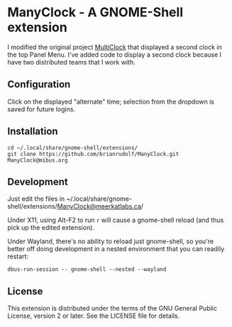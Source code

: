 # ManyClock - A GNOME-Shell extension

I modified the original project [MultiClock](https://github.com/mibus/MultiClock) that displayed a second clock in the top Panel Menu. I've added code to display a second clock because I have two distributed teams that I work with. 

## Configuration

Click on the displayed "alternate" time; selection from the dropdown is saved for future logins.

## Installation

```
cd ~/.local/share/gnome-shell/extensions/
git clone https://github.com/brianrudolf/ManyClock.git ManyClock@mibus.org
```

## Development

Just edit the files in ~/.local/share/gnome-shell/extensions/ManyClock@meerkatlabs.ca/

Under X11, using Alt-F2 to run `r` will cause a gnome-shell reload (and thus pick up the edited extension).

Under Wayland, there's no ability to reload just gnome-shell, so you're better off doing development in a nested environment that you can readily restart:

```
dbus-run-session -- gnome-shell --nested --wayland
```

## License

This extension is distributed under the terms of the GNU General Public License, version 2 or later. See the LICENSE file for details.
